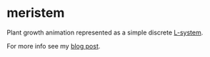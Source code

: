 # meristem

Plant growth animation represented as a simple discrete [L-system](https://en.wikipedia.org/wiki/L-system).

For more info see my [blog post](http://www.acjensen.com/l-system/).
